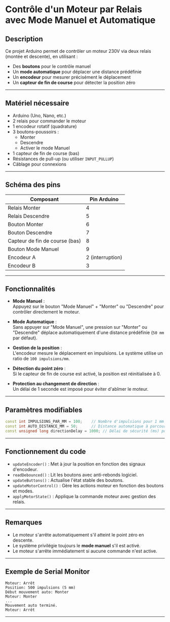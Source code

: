 # Contrôle d'un Moteur par Relais avec Mode Manuel et Automatique

## Description

Ce projet Arduino permet de contrôler un moteur 230V via deux relais (montée et descente), en utilisant :

- Des **boutons** pour le contrôle manuel
- Un **mode automatique** pour déplacer une distance prédéfinie
- Un **encodeur** pour mesurer précisément le déplacement
- Un **capteur de fin de course** pour détecter la position zéro

---

## Matériel nécessaire

- Arduino (Uno, Nano, etc.)
- 2 relais pour commander le moteur
- 1 encodeur rotatif (quadrature)
- 3 boutons-poussoirs :
  - Monter
  - Descendre
  - Activer le mode Manuel
- 1 capteur de fin de course (bas)
- Résistances de pull-up (ou utiliser `INPUT_PULLUP`)
- Câblage pour connexions

---

## Schéma des pins

| Composant        | Pin Arduino |
| ---------------- | ----------- |
| Relais Monter     | 4           |
| Relais Descendre  | 5           |
| Bouton Monter     | 6           |
| Bouton Descendre  | 7           |
| Capteur de fin de course (bas) | 8 |
| Bouton Mode Manuel | 9           |
| Encodeur A        | 2 (interruption) |
| Encodeur B        | 3           |

---

## Fonctionnalités

- **Mode Manuel** :  
  Appuyez sur le bouton "Mode Manuel" + "Monter" ou "Descendre" pour contrôler directement le moteur.

- **Mode Automatique** :  
  Sans appuyer sur "Mode Manuel", une pression sur "Monter" ou "Descendre" déplace automatiquement d'une distance prédéfinie (`50 mm` par défaut).

- **Gestion de la position** :  
  L'encodeur mesure le déplacement en impulsions. Le système utilise un ratio de `100 impulsions/mm`.

- **Détection du point zéro** :  
  Si le capteur de fin de course est activé, la position est réinitialisée à 0.

- **Protection au changement de direction** :  
  Un délai de 1 seconde est imposé pour éviter d'abîmer le moteur.

---

## Paramètres modifiables

```cpp
const int IMPULSIONS_PAR_MM = 100;    // Nombre d'impulsions pour 1 mm
const int AUTO_DISTANCE_MM = 50;      // Distance automatique à parcourir en mm
const unsigned long directionDelay = 1000; // Délai de sécurité (ms) pour inverser la direction
```

---

## Fonctionnement du code

- `updateEncoder()` : Met à jour la position en fonction des signaux d'encodeur.
- `readDebounced()` : Lit les boutons avec anti-rebonds logiciel.
- `updateButtons()` : Actualise l'état stable des boutons.
- `updateMotorControl()` : Gère les actions moteur en fonction des boutons et modes.
- `applyMotorState()` : Applique la commande moteur avec gestion des relais.

---

## Remarques

- Le moteur s'arrête automatiquement s'il atteint le point zéro en descente.
- Le système privilégie toujours le **mode manuel** s'il est activé.
- Le moteur s'arrête immédiatement si aucune commande n'est active.

---

## Exemple de Serial Monitor

```
Moteur: Arrêt
Position: 500 impulsions (5 mm)
Début mouvement auto: Monter
Moteur: Monter
...
Mouvement auto terminé.
Moteur: Arrêt
```

---
